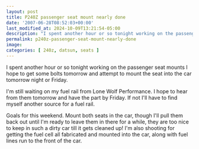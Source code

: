 ```yaml
---
layout: post
title: P240Z passenger seat mount nearly done
date: '2007-06-28T08:52:03+00:00'
last_modified_at: 2024-10-09T13:21:54-05:00
description: "I spent another hour or so tonight working on the passenger seat mounts I hope to get some bolts tomorrow"
permalink: p240z-passenger-seat-mount-nearly-done
image: 
categories: [ 240z, datsun, seats ]
---
```


I spent another hour or so tonight working on the passenger seat mounts I hope to get some bolts tomorrow and attempt to mount the seat into the car tomorrow night or Friday.


I'm still waiting on my fuel rail from Lone Wolf Performance. I hope to hear from them tomorrow and have the part by Friday. If not I'll have to find myself another source for a fuel rail.


Goals for this weekend. Mount both seats in the car, though I'll pull them back out until I'm ready to leave them in there for a while, they are too nice to keep in such a dirty car till it gets cleaned up! I'm also shooting for getting the fuel cell all fabricated and mounted into the car, along with fuel lines run to the front of the car.


